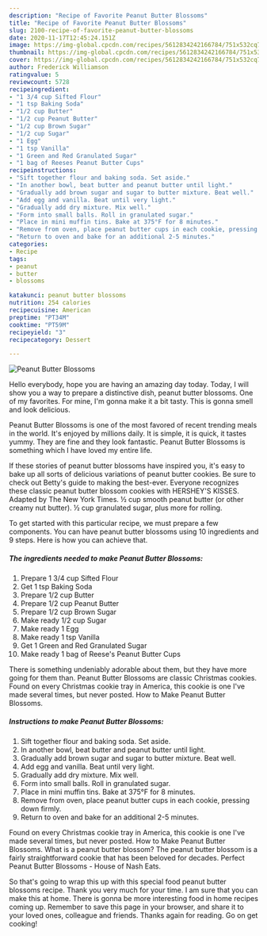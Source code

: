 ```yaml
---
description: "Recipe of Favorite Peanut Butter Blossoms"
title: "Recipe of Favorite Peanut Butter Blossoms"
slug: 2100-recipe-of-favorite-peanut-butter-blossoms
date: 2020-11-17T12:45:24.151Z
image: https://img-global.cpcdn.com/recipes/5612834242166784/751x532cq70/peanut-butter-blossoms-recipe-main-photo.jpg
thumbnail: https://img-global.cpcdn.com/recipes/5612834242166784/751x532cq70/peanut-butter-blossoms-recipe-main-photo.jpg
cover: https://img-global.cpcdn.com/recipes/5612834242166784/751x532cq70/peanut-butter-blossoms-recipe-main-photo.jpg
author: Frederick Williamson
ratingvalue: 5
reviewcount: 5728
recipeingredient:
- "1 3/4 cup Sifted Flour"
- "1 tsp Baking Soda"
- "1/2 cup Butter"
- "1/2 cup Peanut Butter"
- "1/2 cup Brown Sugar"
- "1/2 cup Sugar"
- "1 Egg"
- "1 tsp Vanilla"
- "1 Green and Red Granulated Sugar"
- "1 bag of Reeses Peanut Butter Cups"
recipeinstructions:
- "Sift together flour and baking soda. Set aside."
- "In another bowl, beat butter and peanut butter until light."
- "Gradually add brown sugar and sugar to butter mixture. Beat well."
- "Add egg and vanilla. Beat until very light."
- "Gradually add dry mixture. Mix well."
- "Form into small balls. Roll in granulated sugar."
- "Place in mini muffin tins. Bake at 375°F for 8 minutes."
- "Remove from oven, place peanut butter cups in each cookie, pressing down firmly."
- "Return to oven and bake for an additional 2-5 minutes."
categories:
- Recipe
tags:
- peanut
- butter
- blossoms

katakunci: peanut butter blossoms 
nutrition: 254 calories
recipecuisine: American
preptime: "PT34M"
cooktime: "PT59M"
recipeyield: "3"
recipecategory: Dessert

---
```



![Peanut Butter Blossoms](https://img-global.cpcdn.com/recipes/5612834242166784/751x532cq70/peanut-butter-blossoms-recipe-main-photo.jpg)

Hello everybody, hope you are having an amazing day today. Today, I will show you a way to prepare a distinctive dish, peanut butter blossoms. One of my favorites. For mine, I'm gonna make it a bit tasty. This is gonna smell and look delicious.

Peanut Butter Blossoms is one of the most favored of recent trending meals in the world. It's enjoyed by millions daily. It is simple, it is quick, it tastes yummy. They are fine and they look fantastic. Peanut Butter Blossoms is something which I have loved my entire life.

If these stories of peanut butter blossoms have inspired you, it&#39;s easy to bake up all sorts of delicious variations of peanut butter cookies. Be sure to check out Betty&#39;s guide to making the best-ever. Everyone recognizes these classic peanut butter blossom cookies with HERSHEY&#39;S KISSES. Adapted by The New York Times. ½ cup smooth peanut butter (or other creamy nut butter). ½ cup granulated sugar, plus more for rolling.


To get started with this particular recipe, we must prepare a few components. You can have peanut butter blossoms using 10 ingredients and 9 steps. Here is how you can achieve that.

<!--inarticleads1-->

##### The ingredients needed to make Peanut Butter Blossoms:

1. Prepare 1 3/4 cup Sifted Flour
1. Get 1 tsp Baking Soda
1. Prepare 1/2 cup Butter
1. Prepare 1/2 cup Peanut Butter
1. Prepare 1/2 cup Brown Sugar
1. Make ready 1/2 cup Sugar
1. Make ready 1 Egg
1. Make ready 1 tsp Vanilla
1. Get 1 Green and Red Granulated Sugar
1. Make ready 1 bag of Reese&#39;s Peanut Butter Cups


There is something undeniably adorable about them, but they have more going for them than. Peanut Butter Blossoms are classic Christmas cookies. Found on every Christmas cookie tray in America, this cookie is one I&#39;ve made several times, but never posted. How to Make Peanut Butter Blossoms. 

<!--inarticleads2-->

##### Instructions to make Peanut Butter Blossoms:

1. Sift together flour and baking soda. Set aside.
1. In another bowl, beat butter and peanut butter until light.
1. Gradually add brown sugar and sugar to butter mixture. Beat well.
1. Add egg and vanilla. Beat until very light.
1. Gradually add dry mixture. Mix well.
1. Form into small balls. Roll in granulated sugar.
1. Place in mini muffin tins. Bake at 375°F for 8 minutes.
1. Remove from oven, place peanut butter cups in each cookie, pressing down firmly.
1. Return to oven and bake for an additional 2-5 minutes.


Found on every Christmas cookie tray in America, this cookie is one I&#39;ve made several times, but never posted. How to Make Peanut Butter Blossoms. What is a peanut butter blossom? The peanut butter blossom is a fairly straightforward cookie that has been beloved for decades. Perfect Peanut Butter Blossoms - House of Nash Eats. 

So that's going to wrap this up with this special food peanut butter blossoms recipe. Thank you very much for your time. I am sure that you can make this at home. There is gonna be more interesting food in home recipes coming up. Remember to save this page in your browser, and share it to your loved ones, colleague and friends. Thanks again for reading. Go on get cooking!
